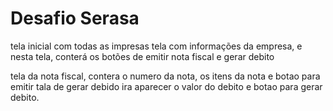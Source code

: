 # Desafio Serasa

tela inicial com todas as impresas
tela com informações da empresa, e nesta tela, conterá os botões de emitir nota fiscal e gerar debito

tela da nota fiscal, contera o numero da nota, os itens da nota e botao para emitir
tala de gerar debido ira aparecer o valor do debito e botao para gerar debito.
